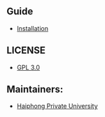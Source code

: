 ## Guide

- [Installation](docs/INSTALLATION.md)

## LICENSE

- [GPL 3.0](http://www.gnu.org/licenses/gpl-3.0.en.html)

## Maintainers:

- [Haiphong Private University](http://hpu.edu.vn)